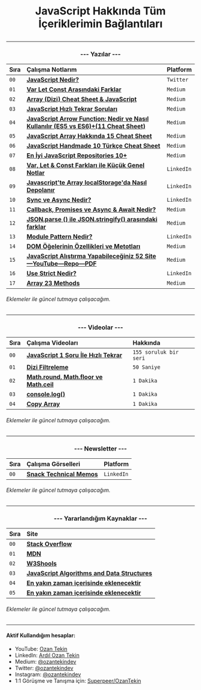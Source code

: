 <h1 align="center"> JavaScript Hakkında Tüm İçeriklerimin Bağlantıları <h2>

<hr/>

<h3 align="center">--- Yazılar ---</h2>

| Sıra | Çalışma Notlarım                                                                                                                                                                                                                     | Platform   |
| :--- | :----------------------------------------------------------------------------------------------------------------------------------------------------------------------------------------------------------------------------------- | :--------- |
| `00` | **[JavaScript Nedir?](https://twitter.com/ozantekindev/status/1479730659287519234)**                                                                                                                                                 | `Twitter`  |
| `01` | **[Var Let Const Arasındaki Farklar](https://medium.com/@ozantekindev/var-let-const-aras%C4%B1ndaki-farklar-97d8c465469c)**                                                                                                          | `Medium`   |
| `02` | **[Array (Dizi) Cheat Sheet & JavaScript](https://medium.com/@ozantekindev/array-dizi-cheat-sheet-javascript-998c4eb910a6)**                                                                                                         | `Medium`   |
| `03` | **[JavaScript Hızlı Tekrar Soruları](https://medium.com/@ozantekindev/javascript-h%C4%B1zl%C4%B1-tekrar-sorular%C4%B1-aab08baac51d)**                                                                                                | `Medium`   |
| `04` | **[JavaScript Arrow Function: Nedir ve Nasıl Kullanılır (ES5 vs ES6)+(11 Cheat Sheet)](https://medium.com/@ozantekindev/javascript-arrow-function-nedir-ve-nas%C4%B1l-kullan%C4%B1l%C4%B1r-es5-vs-es6-7af97a021153)**                | `Medium`   |
| `05` | **[JavaScript Array Hakkında 15 Cheat Sheet](https://medium.com/@ozantekindev/javascript-array-hakk%C4%B1nda-her-%C5%9Fey-3c7f6c6435a7)**                                                                                            | `Medium`   |
| `06` | **[JavaScript Handmade 10 Türkçe Cheat Sheet](https://medium.com/@ozantekindev/javascript-handmade-10-t%C3%BCrk%C3%A7e-cheat-sheet-7d63132ea61a)**                                                                                   | `Medium`   |
| `07` | **[En İyi JavaScript Repositories 10+](https://medium.com/@ozantekindev/en-i%CC%87yi-javascript-repositories-10-bc9bb08c8929)**                                                                                                      | `Medium`   |
| `08` | **[Var, Let & Const Farkları ile Küçük Genel Notlar](https://www.linkedin.com/pulse/var-let-const-farklar%C4%B1-ile-k%C3%BC%C3%A7%C3%BCk-genel-notlar-serisi-1-tekin/?published=t)**                                                 | `LinkedIn` |
| `09` | **[Javascript'te Array localStorage'da Nasıl Depolanır](https://www.linkedin.com/pulse/javascriptte-array-localstorageda-nas%25C4%25B1l-depolan%25C4%25B1r-ard%25C4%25B1l-ozan-tekin/?trackingId=%2ByLxp%2FOeQvGf82zVCRKfLA%3D%3D)** | `LinkedIn` |
| `10` | **[Sync ve Async Nedir?](https://www.linkedin.com/pulse/sync-ve-async-nedir-javascript-ard%25C4%25B1l-ozan-tekin/?trackingId=GGgKwLSfQ22b03xDSwizUQ%3D%3D)**                                                                         | `LinkedIn` |
| `11` | **[Callback, Promises ve Async & Await Nedir?](https://medium.com/@ozantekindev/callback-promises-ve-async-await-nedir-e40b75333743)**                                                                                               | `Medium`   |
| `12` | **[JSON.parse () ile JSON.stringify() arasındaki farklar](https://medium.com/@ozantekindev/json-parse-ve-json-stringify-nedir-71e93ab1aaca)**                                                                                        | `Medium`   |
| `13` | **[Module Pattern Nedir?](https://www.linkedin.com/posts/ardilozantekin_javascript-activity-6912650537238675456-SQf0/?utm_source=linkedin_share&utm_medium=member_desktop_web)**                                                     | `LinkedIn` |
| `14` | **[DOM Öğelerinin Özellikleri ve Metotları](https://medium.com/@ozantekindev/dom-%C3%B6%C4%9Felerinin-%C3%B6zellikleri-ve-metotlar%C4%B1-5a8dbc16751a)**                                                                             | `Medium`   |
| `15` | **[JavaScript Alıştırma Yapabileceğiniz 52 Site—YouTube—Repo—PDF](https://medium.com/@ozantekindev/javascript-al%C4%B1%C5%9Ft%C4%B1rma-yapabilece%C4%9Finiz-52-site-youtube-repo-pdf-e3ff1402dbfc)**                                 | `Medium`   |
| `16` | **[Use Strict Nedir?](https://www.linkedin.com/feed/update/urn:li:ugcPost:6914482906174234624?updateEntityUrn=urn%3Ali%3Afs_updateV2%3A%28urn%3Ali%3AugcPost%3A6914482906174234624%2CFEED_DETAIL%2CEMPTY%2CDEFAULT%2Cfalse%29)**     | `LinkedIn` |
| `17` | **[Array 23 Methods](https://medium.com/@ozantekindev/array-metodlar%C4%B1-javascript-790219ec121b)**                                                                                                                                | `Medium`   |

###### Eklemeler ile güncel tutmaya çalışacağım.

<hr/>

<h3 align="center">--- Videolar ---</h3>

| Sıra | Çalışma Videoları                                                                                                  | Hakkında               |
| :--- | :----------------------------------------------------------------------------------------------------------------- | :--------------------- |
| `00` | **[JavaScript 1 Soru İle Hızlı Tekrar](https://www.youtube.com/playlist?list=PL4MimQX-iTOKiydxkbr_Wr_rfjWLsXx3i)** | `155 soruluk bir seri` |
| `01` | **[ Dizi Filtreleme]()**                                                                                           | `50 Saniye`            |
| `02` | **[Math.round, Math.floor ve Math.ceil ](https://www.youtube.com/watch?v=MD40aZpC7SM&ab_channel=OzanTekin)**       | `1 Dakika`             |
| `03` | **[console.log()](https://www.youtube.com/watch?v=QAW2EGNqfNI&ab_channel=OzanTekin)**                              | `1 Dakika`             |
| `04` | **[Copy Array](https://www.youtube.com/watch?v=dw-XhvhNzus&ab_channel=OzanTekin)**                                 | `1 Dakika`             |

###### Eklemeler ile güncel tutmaya çalışacağım.

<hr/>

<h3 align="center">--- Newsletter ---</h3>

| Sıra | Çalışma Görselleri                                                                                                | Platform    |
| :--- | :---------------------------------------------------------------------------------------------------------------- | :---------- |
| `00` | **[ Snack Technical Memos](https://www.linkedin.com/build-relation/newsletter-follow?entityUrn=6906214592075423745)**  | `LinkedIn` |


###### Eklemeler ile güncel tutmaya çalışacağım.

<hr/>

<h3 align="center">--- Yararlandığım Kaynaklar ---</h3>

| Sıra | Site                                                                                                                            |
| :--- | :------------------------------------------------------------------------------------------------------------------------------ |
| `00` | **[ Stack Overflow](https://stackoverflow.com/)**                                                                               |
| `01` | **[ MDN ](https://developer.mozilla.org/)**                                                                                     |
| `02` | **[ W3Shools](https://www.w3schools.com/)**                                                                                     |
| `03` | **[ JavaScript Algorithms and Data Structures](https://www.freecodecamp.org/learn/javascript-algorithms-and-data-structures/)** |
| `04` | **[ En yakın zaman içerisinde eklenecektir]()**                                                                                 |
| `05` | **[ En yakın zaman içerisinde eklenecektir]()**                                                                                 |

###### Eklemeler ile güncel tutmaya çalışacağım.

<hr/>

<h4> Aktif Kullandığım hesaplar:</h4>

- YouTube: <a href="https://www.youtube.com/c/OzanTekin">Ozan Tekin</a>
- LinkedIn: <a href="https://www.linkedin.com/in/ardilozantekin/">Ardıl Ozan Tekin</a>
- Medium: <a href="https://medium.com/@ozantekindev">@ozantekindev</a>
- Twitter: <a href="https://twitter.com/ozantekindev">@ozantekindev</a>
- Instagram: <a href="https://www.instagram.com/ozantekindev/">@ozantekindev</a>
- 1:1 Görüşme ve Tanışma için: <a href="https://superpeer.com/ozantekin">Superpeer/OzanTekin</a>

